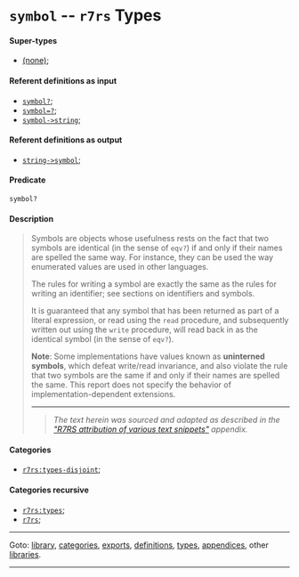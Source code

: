 

<a id='type__r7rs__symbol'></a>

# `symbol` -- `r7rs` Types


<a id='type__r7rs__symbol__super-types'></a>

#### Super-types

 * [(none)](../../r7rs/types/_index.md#toc__r7rs__types);


<a id='type__r7rs__symbol__referent-definitions-input'></a>

#### Referent definitions as input

 * [`symbol?`](../../r7rs/definitions/symbol_3f.md#definition__r7rs__symbol_3f);
 * [`symbol=?`](../../r7rs/definitions/symbol_3d_3f.md#definition__r7rs__symbol_3d_3f);
 * [`symbol->string`](../../r7rs/definitions/symbol-_3e_string.md#definition__r7rs__symbol-_3e_string);


<a id='type__r7rs__symbol__referent-definitions-output'></a>

#### Referent definitions as output

 * [`string->symbol`](../../r7rs/definitions/string-_3e_symbol.md#definition__r7rs__string-_3e_symbol);


<a id='type__r7rs__symbol__predicate'></a>

#### Predicate

````
symbol?
````


<a id='type__r7rs__symbol__description'></a>

#### Description

> Symbols are objects whose usefulness rests on the fact that two
> symbols are identical (in the sense of `eqv?`) if and only if their
> names are spelled the same way.  For instance, they can be used
> the way enumerated values are used in other languages.
> 
> The rules for writing a symbol are exactly the same as the rules for
> writing an identifier; see sections on identifiers
> and symbols.
> 
> It is guaranteed that any symbol that has been returned as part of
> a literal expression, or read using the `read` procedure, and
> subsequently written out using the `write` procedure, will read back
> in as the identical symbol (in the sense of `eqv?`).
> 
> **Note**:  Some implementations have values known as __uninterned symbols__,
> which defeat write/read invariance, and also violate the rule that two
> symbols are the same if and only if their names are spelled the same.
> This report does not specify the behavior of
> implementation-dependent extensions.
> 
> 
> ----
> > *The text herein was sourced and adapted as described in the ["R7RS attribution of various text snippets"](../../r7rs/appendices/attribution.md#appendix__r7rs__attribution) appendix.*


<a id='type__r7rs__symbol__categories'></a>

#### Categories

 * [`r7rs:types-disjoint`](../../r7rs/categories/r7rs_3a_types-disjoint.md#category__r7rs__r7rs_3a_types-disjoint);


<a id='type__r7rs__symbol__categories-recursive'></a>

#### Categories recursive

 * [`r7rs:types`](../../r7rs/categories/r7rs_3a_types.md#category__r7rs__r7rs_3a_types);
 * [`r7rs`](../../r7rs/categories/r7rs.md#category__r7rs__r7rs);

----

Goto: [library](../../r7rs/_index.md#library__r7rs), [categories](../../r7rs/categories/_index.md#toc__r7rs__categories), [exports](../../r7rs/exports/_index.md#toc__r7rs__exports), [definitions](../../r7rs/definitions/_index.md#toc__r7rs__definitions), [types](../../r7rs/types/_index.md#toc__r7rs__types), [appendices](../../r7rs/appendices/_index.md#toc__r7rs__appendices), other [libraries](../../_libraries.md#toc__libraries).

----

